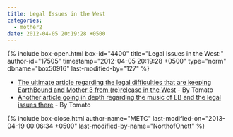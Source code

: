 ```yaml
---
title: Legal Issues in the West
categories:
  - mother2
date: 2012-04-05 20:19:28 +0500
---
```

{% include box-open.html box-id="4400" title="Legal Issues in the West:" author-id="17505" timestamp="2012-04-05 20:19:28 +0500" type="norm" dbname="box50916" last-modified-by="127" %}
<ul>
<li><a href="http://earthboundcentral.com/2009/02/earthbound-legal-issues/">The ultimate article regarding the legal difficulties that are keeping EarthBound and Mother 3 from (re)release in the West</a> - By Tomato</li>
<li><a href="http://earthboundcentral.com/2012/01/earthbound-music-samples-and-legal-issues/">Another article going in depth regarding the music of EB and the legal issues there</a> - By Tomato</li>
</ul>
{% include box-close.html author-name="METC" last-modified-on="2013-04-19 00:06:34 +0500" last-modified-by-name="NorthofOnett" %}
